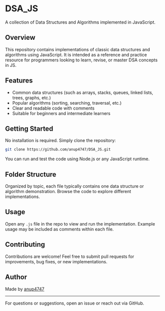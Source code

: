 # DSA_JS

A collection of Data Structures and Algorithms implemented in JavaScript.

## Overview

This repository contains implementations of classic data structures and algorithms using JavaScript. It is intended as a reference and practice resource for programmers looking to learn, revise, or master DSA concepts in JS.

## Features

- Common data structures (such as arrays, stacks, queues, linked lists, trees, graphs, etc.)
- Popular algorithms (sorting, searching, traversal, etc.)
- Clear and readable code with comments
- Suitable for beginners and intermediate learners

## Getting Started

No installation is required. Simply clone the repository:

```bash
git clone https://github.com/anup4747/DSA_JS.git
```

You can run and test the code using Node.js or any JavaScript runtime.

## Folder Structure

Organized by topic, each file typically contains one data structure or algorithm demonstration. Browse the code to explore different implementations.

## Usage

Open any `.js` file in the repo to view and run the implementation. Example usage may be included as comments within each file.

## Contributing

Contributions are welcome! Feel free to submit pull requests for improvements, bug fixes, or new implementations.

## Author

Made by [anup4747](https://github.com/anup4747)

---
For questions or suggestions, open an issue or reach out via GitHub.
